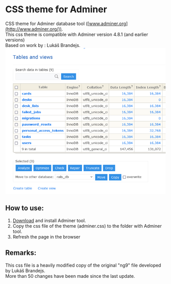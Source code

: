 # CSS theme for Adminer  
CSS theme for Adminer database tool ([www.adminer.org](http://www.adminer.org/)).  
This css theme is compatible with Adminer version 4.8.1 (and earlier versions)   
Based on work by : Lukáš Brandejs.  
![screenshot](doc/screen.png)  

## How to use:  
1. [Download](http://www.adminer.org/#download) and install Adminer tool.
2. Copy the css file of the theme (adminer.css) to the folder with Adminer tool.
3. Refresh the page in the browser

## Remarks:    
This css file is a heavily modified copy of the original "ng9" file developed by Lukáš Brandejs.    
More than 50 changes have been made since the last update.  
